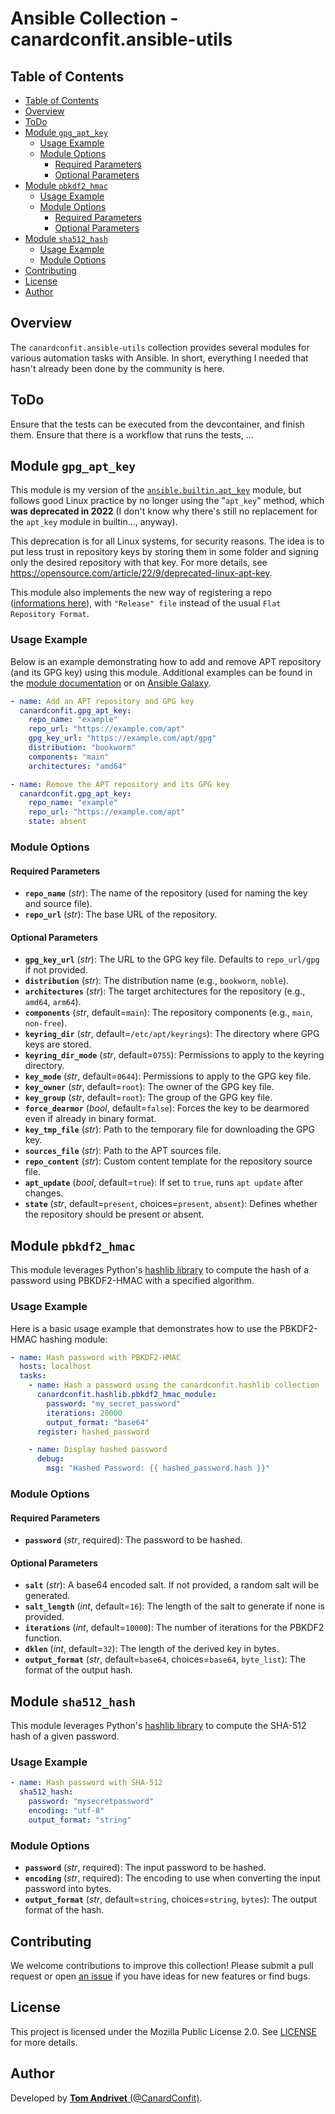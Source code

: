 # Ansible Collection - canardconfit.ansible-utils

## Table of Contents

- [Table of Contents](#table-of-contents)
- [Overview](#overview)
- [ToDo](#todo)
- [Module `gpg_apt_key`](#module-gpg_apt_key)
  - [Usage Example](#usage-example)
  - [Module Options](#module-options)
    - [Required Parameters](#required-parameters)
    - [Optional Parameters](#optional-parameters)
- [Module `pbkdf2_hmac`](#module-pbkdf2_hmac)
  - [Usage Example](#usage-example-1)
  - [Module Options](#module-options-1)
    - [Required Parameters](#required-parameters-1)
    - [Optional Parameters](#optional-parameters-1)
- [Module `sha512_hash`](#module-sha512_hash)
  - [Usage Example](#usage-example-2)
  - [Module Options](#module-options-2)
- [Contributing](#contributing)
- [License](#license)
- [Author](#author)

## Overview

The `canardconfit.ansible-utils` collection provides several modules for various automation tasks with Ansible. In short, everything I needed that hasn't already been done by the community is here.

## ToDo

Ensure that the tests can be executed from the devcontainer, and finish them. Ensure that there is a workflow that runs the tests, ...

## Module `gpg_apt_key`

This module is my version of the [`ansible.builtin.apt_key`](https://docs.ansible.com/ansible/latest/collections/ansible/builtin/apt_key_module.html) module, but follows good Linux practice by no longer using the "`apt_key`" method, which **was deprecated in 2022** (I don't know why there's still no replacement for the `apt_key` module in builtin..., anyway).

This deprecation is for all Linux systems, for security reasons. The idea is to put less trust in repository keys by storing them in some folder and signing only the desired repository with that key. For more details, see https://opensource.com/article/22/9/deprecated-linux-apt-key.

This module also implements the new way of registering a repo ([informations here](https://wiki.debian.org/DebianRepository/Format#Debian_Repository_Format)), with `"Release" file` instead of the usual `Flat Repository Format`.

### Usage Example

Below is an example demonstrating how to add and remove APT repository (and its GPG key) using this module. Additional examples can be found in the [module documentation](plugins/modules/gpg_apt_key.py) or on [Ansible Galaxy](https://galaxy.ansible.com/ui/repo/published/canardconfit/ansible_utils/content/module/gpg_apt_key/).

```yaml
- name: Add an APT repository and GPG key
  canardconfit.gpg_apt_key:
    repo_name: "example"
    repo_url: "https://example.com/apt"
    gpg_key_url: "https://example.com/apt/gpg"
    distribution: "bookworm"
    components: "main"
    architectures: "amd64"

- name: Remove the APT repository and its GPG key
  canardconfit.gpg_apt_key:
    repo_name: "example"
    repo_url: "https://example.com/apt"
    state: absent
```

### Module Options

#### Required Parameters

- **`repo_name`** (*str*): The name of the repository (used for naming the key and source file).
- **`repo_url`** (*str*): The base URL of the repository.

#### Optional Parameters

- **`gpg_key_url`** (*str*): The URL to the GPG key file. Defaults to `repo_url/gpg` if not provided.
- **`distribution`** (*str*): The distribution name (e.g., `bookworm`, `noble`).
- **`architectures`** (*str*): The target architectures for the repository (e.g., `amd64`, `arm64`).
- **`components`** (*str*, default=`main`): The repository components (e.g., `main`, `non-free`).
- **`keyring_dir`** (*str*, default=`/etc/apt/keyrings`): The directory where GPG keys are stored.
- **`keyring_dir_mode`** (*str*, default=`0755`): Permissions to apply to the keyring directory.
- **`key_mode`** (*str*, default=`0644`): Permissions to apply to the GPG key file.
- **`key_owner`** (*str*, default=`root`): The owner of the GPG key file.
- **`key_group`** (*str*, default=`root`): The group of the GPG key file.
- **`force_dearmor`** (*bool*, default=`false`): Forces the key to be dearmored even if already in binary format.
- **`key_tmp_file`** (*str*): Path to the temporary file for downloading the GPG key.
- **`sources_file`** (*str*): Path to the APT sources file.
- **`repo_content`** (*str*): Custom content template for the repository source file.
- **`apt_update`** (*bool*, default=`true`): If set to `true`, runs `apt update` after changes.
- **`state`** (*str*, default=`present`, choices=`present`, `absent`): Defines whether the repository should be present or absent.

## Module `pbkdf2_hmac`

This module leverages Python's [hashlib library](https://docs.python.org/3/library/hashlib.html) to compute the hash of a password using PBKDF2-HMAC with a specified algorithm.

### Usage Example

Here is a basic usage example that demonstrates how to use the PBKDF2-HMAC hashing module:

```yaml
- name: Hash password with PBKDF2-HMAC
  hosts: localhost
  tasks:
    - name: Hash a password using the canardconfit.hashlib collection
      canardconfit.hashlib.pbkdf2_hmac_module:
        password: "my_secret_password"
        iterations: 20000
        output_format: "base64"
      register: hashed_password

    - name: Display hashed password
      debug:
        msg: "Hashed Password: {{ hashed_password.hash }}"
```

### Module Options

#### Required Parameters

- **`password`** (*str*, required): The password to be hashed.

#### Optional Parameters

- **`salt`** (*str*): A base64 encoded salt. If not provided, a random salt will be generated.
- **`salt_length`** (*int*, default=`16`): The length of the salt to generate if none is provided.
- **`iterations`** (*int*, default=`10000`): The number of iterations for the PBKDF2 function.
- **`dklen`** (*int*, default=`32`): The length of the derived key in bytes.
- **`output_format`** (*str*, default=`base64`, choices=`base64`, `byte_list`): The format of the output hash.

## Module `sha512_hash`

This module leverages Python's [hashlib library](https://docs.python.org/3/library/hashlib.html) to compute the SHA-512 hash of a given password.

### Usage Example

```yaml
- name: Hash password with SHA-512
  sha512_hash:
    password: "mysecretpassword"
    encoding: "utf-8"
    output_format: "string"
```

### Module Options

- **`password`** (*str*, required): The input password to be hashed.
- **`encoding`** (*str*, required): The encoding to use when converting the input password into bytes.
- **`output_format`** (*str*, default=`string`, choices=`string`, `bytes`): The output format of the hash.

## Contributing

We welcome contributions to improve this collection! Please submit a pull request or open [an issue](https://github.com/CanardConfit/ansible_utils/issues) if you have ideas for new features or find bugs.

## License

This project is licensed under the Mozilla Public License 2.0. See [LICENSE](LICENSE) for more details.

## Author

Developed by [**Tom Andrivet** (@CanardConfit)](https://github.com/CanardConfit).

